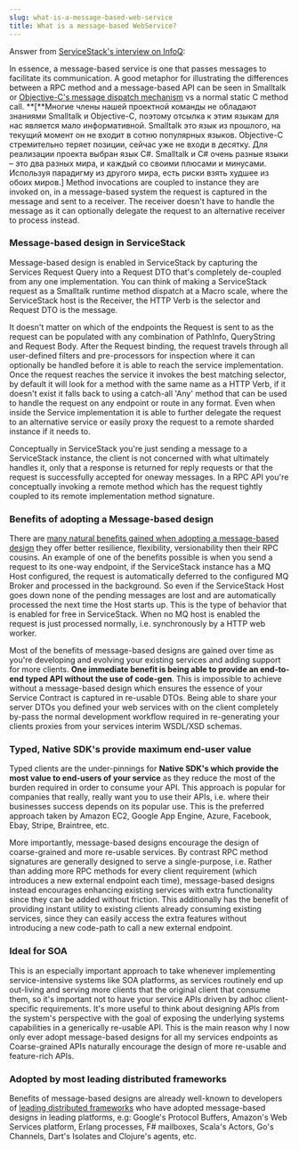 ```yaml
---
slug: what-is-a-message-based-web-service
title: What is a message-based WebService?
---
```


Answer from [ServiceStack's interview on InfoQ](http://www.infoq.com/articles/interview-servicestack-2):

In essence, a message-based service is one that passes messages to facilitate its communication. A good metaphor for illustrating the differences between a RPC method and a message-based API can be seen in Smalltalk or [Objective-C's message dispatch mechanism](http://stackoverflow.com/a/982356/85785) vs a normal static C method call. **[**Многие члены нашей проектной команды не обладают знаниями Smalltalk и Objective-C, поэтому отсылка к этим языкам для нас является мало информативной. Smalltalk это язык из прошлого, на текущий момент он не входит в сотню популярных языков. Objective-C стремительно теряет позиции, сейчас уже не входи в десятку. Для реализации проекта выбран язык C#. Smalltalk и C# очень разные языки – это два разных мира, и каждый со своими плюсами и минусами. Используя парадигму из другого мира, есть риски взять худшее из обоих миров.] Method invocations are coupled to instance they are invoked on, in a message-based system the request is captured in the message and sent to a receiver. The receiver doesn't have to handle the message as it can optionally delegate the request to an alternative receiver to process instead. 

### Message-based design in ServiceStack

Message-based design is enabled in ServiceStack by capturing the Services Request Query into a Request DTO that's completely de-coupled from any one implementation. You can think of making a ServiceStack request as a Smalltalk runtime method dispatch at a Macro scale, where the ServiceStack host is the Receiver, the HTTP Verb is the selector and Request DTO is the message. 

It doesn't matter on which of the endpoints the Request is sent to as the request can be populated with any combination of PathInfo, QueryString and Request Body. After the Request binding, the request travels through all user-defined filters and pre-processors for inspection where it can optionally be handled before it is able to reach the service implementation. Once the request reaches the service it invokes the best matching selector, by default it will look for a method with the same name as a HTTP Verb, if it doesn't exist it falls back to using a catch-all 'Any' method that can be used to handle the request on any endpoint or route in any format. Even when inside the Service implementation it is able to further delegate the request to an alternative service or easily proxy the request to a remote sharded instance if it needs to. 

Conceptually in ServiceStack you're just sending a message to a ServiceStack instance, the client is not concerned with what ultimately handles it, only that a response is returned for reply requests or that the request is successfully accepted for oneway messages. In a RPC API you're conceptually invoking a remote method which has the request tightly coupled to its remote implementation method signature.

### Benefits of adopting a Message-based design

There are [many natural benefits gained when adopting a message-based design](/advantages-of-message-based-web-services) they offer better resilience, flexibility, versionability then their RPC cousins. An example of one of the benefits possible is when you send a request to its one-way endpoint, if the ServiceStack instance has a MQ Host configured, the request is automatically deferred to the configured MQ Broker and processed in the background. So even if the ServiceStack Host goes down none of the pending messages are lost and are automatically processed the next time the Host starts up. This is the type of behavior that is enabled for free in ServiceStack. When no MQ host is enabled the request is just processed normally, i.e. synchronously by a HTTP web worker.

Most of the benefits of message-based designs are gained over time as you're developing and evolving your existing services and adding support for more clients. **One immediate benefit is being able to provide an end-to-end typed API without the use of code-gen**. This is impossible to achieve without a message-based design which ensures the essence of your Service Contract is captured in re-usable DTOs. Being able to share your server DTOs you defined your web services with on the client completely by-pass the normal development workflow required in re-generating your clients proxies from your services interim WSDL/XSD schemas.

### Typed, Native SDK's provide maximum end-user value

Typed clients are the under-pinnings for **Native SDK's which provide the most value to end-users of your service** as they reduce the most of the burden required in order to consume your API. This approach is popular for companies that really, really want you to use their APIs, i.e. where their businesses success depends on its popular use. This is the preferred approach taken by Amazon EC2, Google App Engine, Azure, Facebook, Ebay, Stripe, Braintree, etc.

More importantly, message-based designs encourage the design of coarse-grained and more re-usable services. By contrast RPC method signatures are generally designed to serve a single-purpose, i.e. Rather than adding more RPC methods for every client requirement (which introduces a new external endpoint each time), message-based designs instead encourages enhancing existing services with extra functionality since they can be added without friction. This additionally has the benefit of providing instant utility to existing clients already consuming existing services, since they can easily access the extra features without introducing a new code-path to call a new external endpoint.

### Ideal for SOA

This is an especially important approach to take whenever implementing service-intensive systems like SOA platforms, as services routinely end up out-living and serving more clients that the original client that consume them, so it's important not to have your service APIs driven by adhoc client-specific requirements. It's more useful to think about designing APIs from the system's perspective with the goal of exposing the underlying systems capabilities in a generically re-usable API. This is the main reason why I now only ever adopt message-based designs for all my services endpoints as Coarse-grained APIs naturally encourage the design of more re-usable and feature-rich APIs.

### Adopted by most leading distributed frameworks

Benefits of message-based designs are already well-known to developers of [leading distributed frameworks](http://www.servicestack.net/files/messaging.htm) who have adopted message-based designs in leading platforms, e.g: Google's Protocol Buffers, Amazon's Web Services platform, Erlang processes, F# mailboxes, Scala's Actors, Go's Channels, Dart's Isolates and Clojure's agents, etc.
